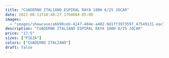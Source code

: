 ```yaml
---
title: "CUADERNO ITALIANO ESPIRAL RAYA 100H 6/25 JOCAR"
date: 2022-08-11T18:40:27.1764604-05:00
images:
  - "images/showcase/a6b90ceb-4247-404e-a402-9d1ff3973597_47549131-eac7-4b4b-80ae-204fc37c8731.webp"
description: "CUADERNO ITALIANO ESPIRAL RAYA 100H 6/25 JOCAR"
price: "17.5"
sizes: ["PIEZA"]
colors: ["CUADERNO ITALIANO"]
draft: false
---
```

